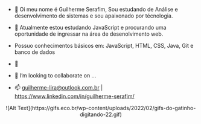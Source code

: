 - 👋 Oi meu nome é Guilherme Serafim, Sou estudando de Análise e desenvolvimento de sistemas e sou apaixonado por técnologia.
- 🌱 Atualmente estou estudando JavaScript e procurando uma oportunidade de ingressar na área de desenolvimento web.
- Possuo conhecimentos básicos em: JavaScript, HTML, CSS, Java, Git e banco de dados

- 🌱 
- 💞️ I’m looking to collaborate on ...
- 📫 guilherme-lira@outlook.com.br | https://www.linkedin.com/in/guilherme-serafim/

<p align="center"> ![Alt Text](https://gifs.eco.br/wp-content/uploads/2022/02/gifs-do-gatinho-digitando-22.gif) </p>
